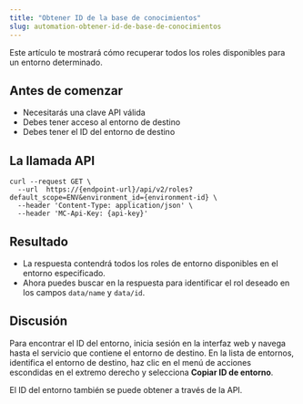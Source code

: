 ```yaml
---
title: "Obtener ID de la base de conocimientos"
slug: automation-obtener-id-de-base-de-conocimientos
---
```



Este artículo te mostrará cómo recuperar todos los roles disponibles para un entorno determinado.

## Antes de comenzar

- Necesitarás una clave API válida
- Debes tener acceso al entorno de destino
- Debes tener el ID del entorno de destino

## La llamada API

```bourne
curl --request GET \
  --url  https://{endpoint-url}/api/v2/roles?default_scope=ENV&environment_id={environment-id} \
  --header 'Content-Type: application/json' \
  --header 'MC-Api-Key: {api-key}'
```

## Resultado

- La respuesta contendrá todos los roles de entorno disponibles en el entorno especificado.
- Ahora puedes buscar en la respuesta para identificar el rol deseado en los campos `data/name` y `data/id`.

## Discusión

Para encontrar el ID del entorno, inicia sesión en la interfaz web y navega hasta el servicio que contiene el entorno de destino. En la lista de entornos, identifica el entorno de destino, haz clic en el menú de acciones escondidas en el extremo derecho y selecciona **Copiar ID de entorno**.

El ID del entorno también se puede obtener a través de la API.